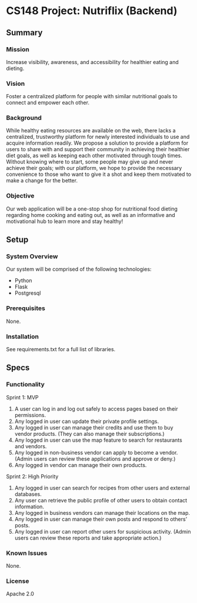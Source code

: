 # CS148 Project: Nutriflix (Backend)

## Summary
### Mission
Increase visibility, awareness, and accessibility for healthier eating and dieting.

### Vision
Foster a centralized platform for people with similar nutritional goals to connect and empower each other. 

### Background
While healthy eating resources are available on the web, there lacks a centralized, trustworthy platform for newly interested individuals to use and acquire information readily. We propose a solution to provide a platform for users to share with and support their community in achieving their healthier diet goals, as well as keeping each other motivated through tough times. Without knowing where to start, some people may give up and never achieve their goals; with our platform, we hope to provide the necessary convenience to those who want to give it a shot and keep them motivated to make a change for the better.

### Objective
Our web application will be a one-stop shop for nutritional food dieting regarding home cooking and eating out, as well as an informative and motivational hub to learn more and stay healthy!

## Setup
### System Overview
Our system will be comprised of the following technologies:
- Python
- Flask
- Postgresql

### Prerequisites
None.

### Installation
See requirements.txt for a full list of libraries.

## Specs
### Functionality
Sprint 1: MVP
1. A user can log in and log out safely to access pages based on their permissions.
2. Any logged in user can update their private profile settings.
3. Any logged in user can manage their credits and use them to buy vendor products. (They can also manage their subscriptions.)
4. Any logged in user can use the map feature to search for restaurants and vendors.
5. Any logged in non-business vendor can apply to become a vendor. (Admin users can review these applications and approve or deny.)
6. Any logged in vendor can manage their own products.

Sprint 2: High Priority
1. Any logged in user can search for recipes from other users and external databases.
2. Any user can retrieve the public profile of other users to obtain contact information. 
3. Any logged in business vendors can manage their locations on the map.
4. Any logged in user can manage their own posts and respond to others’ posts.
5. Any logged in user can report other users for suspicious activity. (Admin users can review these reports and take appropriate action.)

### Known Issues
None.

### License
Apache 2.0
